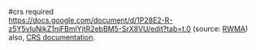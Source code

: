 #crs required  
https://docs.google.com/document/d/1P28E2-R-z5Y5vIuNikZ1niFBmlYjtR2ebBM5-SrX8VU/edit?tab=t.0 (source: [RWMA](https://discord.com/channels/1083481230839922688/1083506128010358915/1143218829690937408))  
also, [CRS documentation](https://github.com/Garrakx/Custom-Regions?tab=readme-ov-file#broadcasts).

